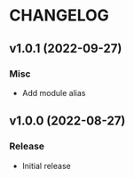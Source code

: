 # CHANGELOG

## v1.0.1 (2022-09-27)
### Misc
* Add module alias

## v1.0.0 (2022-08-27)
### Release
* Initial release
